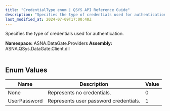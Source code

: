 ```yaml
---
title: "CredentialType enum | QSYS API Reference Guide"
description: "Specifies the type of credentials used for authentication. "
last_modified_at: 2024-07-09T17:00:40Z
---
```


Specifies the type of credentials used for authentication.

**Namespace:** ASNA.DataGate.Providers
**Assembly:** ASNA.QSys.DataGate.Client.dll
<br>
<br>

## Enum Values

| Name | Description | Value
| --- | --- | --- 
| None | Represents no credentials. | 0 |
| UserPassword | Represents user password credentials. | 1 |
